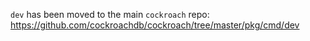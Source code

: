 `dev` has been moved to the main `cockroach` repo: https://github.com/cockroachdb/cockroach/tree/master/pkg/cmd/dev